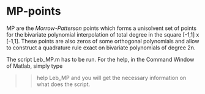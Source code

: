 # MP-points
MP are the *Morrow-Patterson* points which forms a unisolvent set of points for the bivariate 
polynomial interpolation of total degree in the square [-1,1] x [-1,1].
These points are also zeros of some orthogonal polynomials and allow to construct a quadrature
rule exact on bivariate polynomials of degree 2n.

The script Leb_MP.m has to be run. 
For the help, in the Command Window of Matlab, simply type
>> help Leb_MP
and you will get the necessary information on what does the script.

